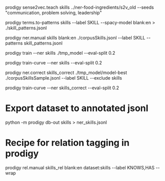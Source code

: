prodigy sense2vec.teach skills ../ner-food-ingredients/s2v_old --seeds "communication, problem solving, leadership"

prodigy terms.to-patterns skills --label SKILL --spacy-model blank:en > ./skill_patterns.jsonl

prodigy ner.manual skills blank:en ./corpusSkills.jsonl --label SKILL --patterns skill_patterns.jsonl

prodigy train --ner skills ./tmp_model --eval-split 0.2

prodigy train-curve --ner skills --eval-split 0.2

prodigy ner.correct skills_correct ./tmp_model/model-best ./corpusSkillsSample.jsonl --label SKILL --exclude skills

prodigy train-curve --ner skills_correct --eval-split 0.2

# Export dataset to annotated jsonl 
python -m prodigy db-out skills > ner_skills.jsonl

# Recipe for relation tagging in prodigy
prodigy rel.manual skills_rel blank:en dataset:skills --label KNOWS,HAS --wrap
